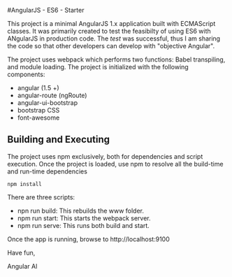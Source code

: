 #AngularJS - ES6 - Starter

This project is a minimal AngularJS 1.x application built with ECMAScript classes.
It was primarily created to test the feasibilty of using ES6 with ANgularJS in production code.
The *test* was successful, thus I am sharing the code so that other developers can develop with "objective Angular".

The project uses webpack which performs two functions: Babel transpiling, and module loading.
The project is initialized with the following components:

* angular (1.5 +)
* angular-route (ngRoute)
* angular-ui-bootstrap
* bootstrap CSS
* font-awesome

## Building and Executing

The project uses npm exclusively, both for dependencies and script execution.
Once the project is loaded, use npm to resolve all the build-time and run-time dependencies

```npm install```

There are three scripts:

* npn run build: This rebuilds the www folder.
* npm run start: This starts the webpack server.
* npm run serve: This runs both build and start.

Once the app is running, browse to http://localhost:9100

Have fun,

Angular Al